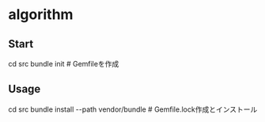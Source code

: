 # algorithm

## Start
cd src
bundle init # Gemfileを作成

## Usage
cd src
bundle install --path vendor/bundle # Gemfile.lock作成とインストール
